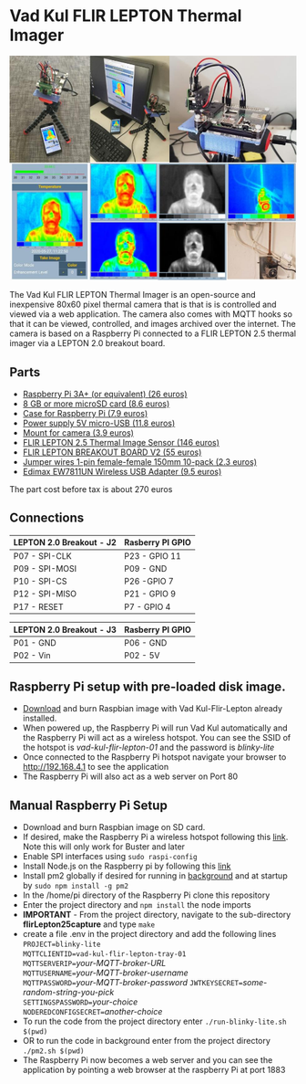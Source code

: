 # Vad Kul FLIR LEPTON Thermal Imager
![vad-kul-montage](VadKulFlirLeptonMontage.jpg)  

The Vad Kul FLIR LEPTON Thermal Imager is an open-source and inexpensive 80x60 pixel thermal camera that is that is is controlled and viewed via a web application. The camera also comes with MQTT hooks so that it can be viewed, controlled, and images archived over the internet. The camera is based on a Raspberry Pi connected to a FLIR LEPTON 2.5 thermal imager via a LEPTON 2.0 breakout board.
## Parts
- [Raspberry Pi 3A+ (or equivalent) (26 euros)](https://www.electrokit.com/en/product/raspberry-pi-3-model-a/)
- [8 GB or more microSD card (8.6 euros)](https://www.electrokit.com/en/product/memory-card-microsdhc-16gb/)
- [Case for Raspberry Pi (7.9 euros)](https://www.electrokit.com/en/product/pibow-coupe-ninja-lada-for-raspberry-pi-3a/)
- [Power supply 5V micro-USB (11.8 euros)](https://www.electrokit.com/en/product/power-supply-5v-3-1a-micro-usb/)
- [Mount for camera (3.9 euros)](https://www.electrokit.com/en/product/raspberry-pi-camera-mount/)
- [FLIR LEPTON 2.5 Thermal Image Sensor (146 euros)](http://d.digikey.com/VSXn03I7o90K000SN5tF8p0)
- [FLIR LEPTON BREAKOUT BOARD V2 (55 euros)](http://d.digikey.com/G9X0Ko00So59S07N00I3Fpt)
- [Jumper wires 1-pin female-female 150mm 10-pack (2.3 euros)](https://www.electrokit.com/en/product/jumper-wires-1-pin-female-female-150mm-10-pack/)
- [Edimax EW7811UN Wireless USB Adapter (9.5 euros)](https://www.proshop.se/Naetverkskort-adaptrar-osv/Edimax-EW7811UN-Wireless-USB-Adapter/2226476)

The part cost before tax is about 270 euros

## Connections

|LEPTON 2.0 Breakout - J2|Rasberry PI GPIO |
|---|---|
|P07 - SPI-CLK|P23 - GPIO 11|
|P09 - SPI-MOSI|P09 - GND|
|P10 - SPI-CS|P26 -GPIO 7|
|P12 - SPI-MISO|P21 - GPIO 9|
|P17 - RESET|P7 - GPIO 4|

|LEPTON 2.0 Breakout - J3|Rasberry PI GPIO |
|---|---|
|P01 - GND|P06 - GND|
|P02 - Vin|P02 - 5V|

## Raspberry Pi setup with pre-loaded disk image.
- [Download](https://www.need.to.add.com) and burn Raspbian image with Vad Kul-Flir-Lepton already installed.
- When powered up, the Raspberry Pi will run Vad Kul automatically and the Raspberry Pi will act as a wireless hotspot. You can see the SSID of the hotspot is *vad-kul-flir-lepton-01* and the password is *blinky-lite*
- Once connected to the Raspberry Pi hotspot navigate your browser to http://192.168.4.1 to see the application
- The Raspberry Pi will also act as a web server on Port 80

## Manual Raspberry Pi Setup
- Download and burn Raspbian image on SD card.
- If desired, make the Raspberry Pi a wireless hotspot following this [link](https://www.raspberrypi.org/documentation/configuration/wireless/access-point-routed.md). Note this will only work for Buster and later
- Enable SPI interfaces using `sudo raspi-config`
- Install Node.js on the Raspberry pi by following this [link](https://www.instructables.com/id/Install-Nodejs-and-Npm-on-Raspberry-Pi/)
- Install pm2 globally if desired for running in [background](https://nodered.org/docs/faq/starting-node-red-on-boot) and at startup by `sudo npm install -g pm2`
- In the /home/pi directory of the Raspberry Pi clone this repository
- Enter the project directory and `npm install` the node imports
- **IMPORTANT** - From the project directory, navigate to the sub-directory **flirLepton25capture** and type `make`
- create a file .env in the project directory and add the following lines  
`PROJECT=blinky-lite`  
`MQTTCLIENTID=vad-kul-flir-lepton-tray-01`  
`MQTTSERVERIP=`*your-MQTT-broker-URL*  
`MQTTUSERNAME=`*your-MQTT-broker-username*  
`MQTTPASSWORD=`*your-MQTT-broker-password*
`JWTKEYSECRET=`*some-random-string-you-pick*  
`SETTINGSPASSWORD=`*your-choice*  
`NODEREDCONFIGSECRET=`*another-choice*    
- To run the code from the project directory enter `./run-blinky-lite.sh $(pwd)`
- OR to run the code in background enter from the project directory `./pm2.sh $(pwd)`
 - The Raspberry Pi now becomes a web server and you can see the application by pointing a web browser at the raspberry Pi at port 1883  
